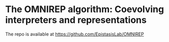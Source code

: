 # The OMNIREP algorithm: Coevolving interpreters and representations

The repo is available at https://github.com/EpistasisLab/OMNIREP
